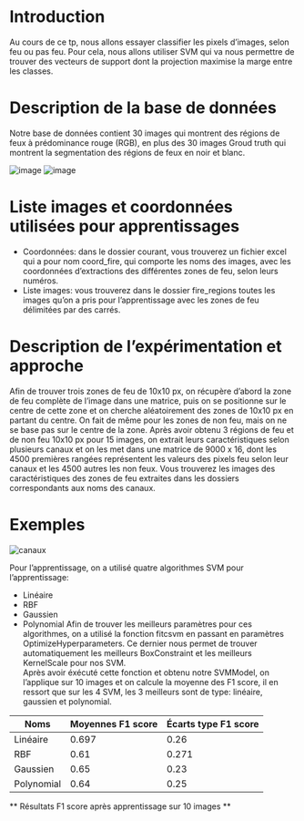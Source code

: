 # Introduction

Au cours de ce tp, nous allons essayer classifier les pixels d’images, selon feu ou pas feu. Pour cela, nous allons utiliser SVM qui va nous permettre de trouver des vecteurs de support dont la projection maximise la marge entre les classes.

# Description de la base de données

Notre base de données contient 30 images qui montrent des régions de feux à prédominance rouge (RGB), en plus des 30 images Groud truth qui montrent la segmentation des régions de feux en noir et blanc.

![image](https://user-images.githubusercontent.com/26171556/36399211-319cc882-15a1-11e8-9734-afbefbb45389.png)
![image](https://user-images.githubusercontent.com/26171556/36399227-4c2ee2de-15a1-11e8-9211-526b6d41bafa.png)

# Liste images  et coordonnées utilisées pour apprentissages

- Coordonnées: dans le dossier courant, vous trouverez un fichier excel qui a pour nom coord_fire, qui comporte les noms des images, avec les coordonnées d’extractions des différentes zones de feu, selon leurs numéros. 
- Liste images: vous trouverez dans le dossier fire_regions toutes les images qu’on a pris pour l’apprentissage avec les zones de feu délimitées par des carrés.

# Description de l’expérimentation et approche

Afin de trouver trois zones de feu de 10x10 px, on récupère d’abord la zone de feu complète de l’image dans une matrice, puis on se positionne sur le centre de cette zone et on cherche aléatoirement des zones de 10x10 px en  partant du centre.
On fait de même pour les zones de non feu, mais on ne se base pas sur le centre de la zone.
Après avoir obtenu 3 régions de feu et de non feu 10x10 px pour 15 images, on extrait leurs caractéristiques selon plusieurs canaux et on les met dans une matrice de 9000 x 16, dont les 4500 premières rangées représentent les valeurs  des pixels feu selon leur canaux et les 4500 autres les non feux. Vous trouverez les images des caractéristiques des zones de feu extraites dans les dossiers correspondants aux noms des canaux.

# Exemples

![canaux](https://user-images.githubusercontent.com/26171556/36399470-68d341ae-15a2-11e8-8b1b-e104d1dbbf43.png)

Pour l’apprentissage, on a utilisé quatre algorithmes SVM pour l’apprentissage:
- Linéaire
- RBF
- Gaussien
- Polynomial
Afin de trouver les meilleurs paramètres pour ces algorithmes, on a utilisé la fonction fitcsvm en passant en paramètres OptimizeHyperparameters. Ce dernier nous permet de trouver automatiquement les meilleurs BoxConstraint et les meilleurs KernelScale pour nos SVM.
<br /> Après avoir éxécuté cette fonction  et obtenu notre SVMModel, on l’applique sur 10 images et on calcule la moyenne des F1 score, il en ressort que  sur les 4 SVM, les 3 meilleurs sont de type: linéaire, gaussien et polynomial.

Noms | Moyennes   F1 score | Écarts   type F1 score
-- | -- | --
Linéaire | 0.697 | 0.26
RBF | 0.61 | 0.271
Gaussien | 0.65 | 0.23
Polynomial | 0.64 | 0.25

** Résultats F1 score après apprentissage sur 10 images **
